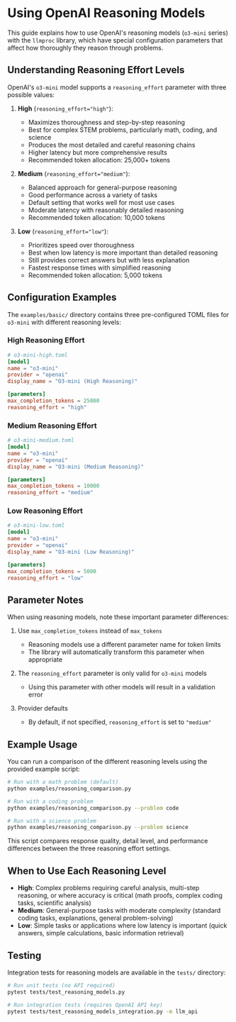 # Using OpenAI Reasoning Models

This guide explains how to use OpenAI's reasoning models (`o3-mini` series) with the `llmproc` library, which have special configuration parameters that affect how thoroughly they reason through problems.

## Understanding Reasoning Effort Levels

OpenAI's `o3-mini` model supports a `reasoning_effort` parameter with three possible values:

1. **High** (`reasoning_effort="high"`):
   - Maximizes thoroughness and step-by-step reasoning
   - Best for complex STEM problems, particularly math, coding, and science
   - Produces the most detailed and careful reasoning chains
   - Higher latency but more comprehensive results
   - Recommended token allocation: 25,000+ tokens

2. **Medium** (`reasoning_effort="medium"`):
   - Balanced approach for general-purpose reasoning
   - Good performance across a variety of tasks
   - Default setting that works well for most use cases
   - Moderate latency with reasonably detailed reasoning
   - Recommended token allocation: 10,000 tokens

3. **Low** (`reasoning_effort="low"`):
   - Prioritizes speed over thoroughness
   - Best when low latency is more important than detailed reasoning
   - Still provides correct answers but with less explanation
   - Fastest response times with simplified reasoning
   - Recommended token allocation: 5,000 tokens

## Configuration Examples

The `examples/basic/` directory contains three pre-configured TOML files for `o3-mini` with different reasoning levels:

### High Reasoning Effort

```toml
# o3-mini-high.toml
[model]
name = "o3-mini"
provider = "openai"
display_name = "O3-mini (High Reasoning)"

[parameters]
max_completion_tokens = 25000
reasoning_effort = "high"
```

### Medium Reasoning Effort

```toml
# o3-mini-medium.toml
[model]
name = "o3-mini"
provider = "openai"
display_name = "O3-mini (Medium Reasoning)"

[parameters]
max_completion_tokens = 10000
reasoning_effort = "medium"
```

### Low Reasoning Effort

```toml
# o3-mini-low.toml
[model]
name = "o3-mini"
provider = "openai"
display_name = "O3-mini (Low Reasoning)"

[parameters]
max_completion_tokens = 5000
reasoning_effort = "low"
```

## Parameter Notes

When using reasoning models, note these important parameter differences:

1. Use `max_completion_tokens` instead of `max_tokens`
   - Reasoning models use a different parameter name for token limits
   - The library will automatically transform this parameter when appropriate

2. The `reasoning_effort` parameter is only valid for `o3-mini` models
   - Using this parameter with other models will result in a validation error

3. Provider defaults
   - By default, if not specified, `reasoning_effort` is set to `"medium"`

## Example Usage

You can run a comparison of the different reasoning levels using the provided example script:

```bash
# Run with a math problem (default)
python examples/reasoning_comparison.py

# Run with a coding problem
python examples/reasoning_comparison.py --problem code

# Run with a science problem
python examples/reasoning_comparison.py --problem science
```

This script compares response quality, detail level, and performance differences between the three reasoning effort settings.

## When to Use Each Reasoning Level

- **High**: Complex problems requiring careful analysis, multi-step reasoning, or where accuracy is critical (math proofs, complex coding tasks, scientific analysis)
- **Medium**: General-purpose tasks with moderate complexity (standard coding tasks, explanations, general problem-solving)
- **Low**: Simple tasks or applications where low latency is important (quick answers, simple calculations, basic information retrieval)

## Testing

Integration tests for reasoning models are available in the `tests/` directory:

```bash
# Run unit tests (no API required)
pytest tests/test_reasoning_models.py

# Run integration tests (requires OpenAI API key)
pytest tests/test_reasoning_models_integration.py -m llm_api
```